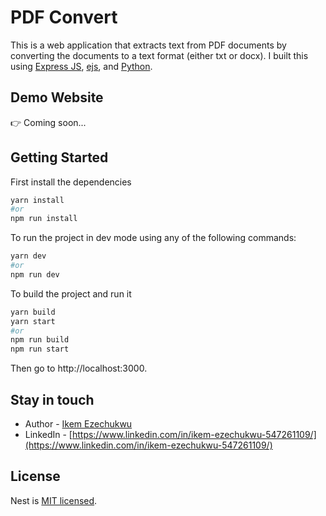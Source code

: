 # PDF Convert
This is a web application that extracts text from PDF documents by converting the documents to a text format (either txt or docx). I built this using [Express JS](https://expressjs.com/), [ejs](https://ejs.co/), and [Python](https://www.python.org/).

## Demo Website
:point_right: Coming soon...

## Getting Started
First install the dependencies

```bash
yarn install
#or
npm run install
```

To run the project in dev mode using any of the following commands:

```bash
yarn dev
#or
npm run dev
```

To build the project and run it

```bash
yarn build
yarn start
#or
npm run build
npm run start
```

Then go to http://localhost:3000.

## Stay in touch

- Author - [Ikem Ezechukwu](ikem.ezechukwu@outlook.com)
- LinkedIn - [https://www.linkedin.com/in/ikem-ezechukwu-547261109/](https://www.linkedin.com/in/ikem-ezechukwu-547261109/)


## License

Nest is [MIT licensed](LICENSE).